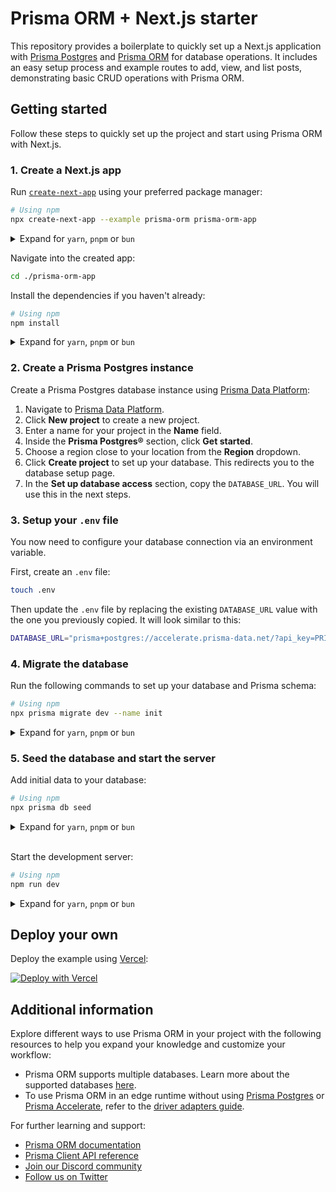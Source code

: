# Prisma ORM + Next.js starter

This repository provides a boilerplate to quickly set up a Next.js application with [Prisma Postgres](https://www.prisma.io/postgres) and [Prisma ORM](https://www.prisma.io/orm) for database operations. It includes an easy setup process and example routes to add, view, and list posts, demonstrating basic CRUD operations with Prisma ORM.

## Getting started

Follow these steps to quickly set up the project and start using Prisma ORM with Next.js.

### 1. Create a Next.js app

Run [`create-next-app`](https://github.com/vercel/next.js/tree/canary/packages/create-next-app) using your preferred package manager:

```bash
# Using npm
npx create-next-app --example prisma-orm prisma-orm-app
```

<details>

<summary>Expand for <code>yarn</code>, <code>pnpm</code> or <code>bun</code></summary>

```bash
# Using yarn
yarn create next-app --example prisma-orm prisma-orm-app

# Using pnpm
pnpm create-next-app --example prisma-orm prisma-orm-app

# Using bun
bunx create-next-app --example prisma-orm prisma-orm-app
```

</details>

Navigate into the created app:

```bash
cd ./prisma-orm-app
```

Install the dependencies if you haven't already:

```bash
# Using npm
npm install
```

<details>

<summary>Expand for <code>yarn</code>, <code>pnpm</code> or <code>bun</code></summary>

```bash
# Using yarn
yarn install

# Using pnpm
pnpm install

# Using bun
bun install
```

</details>

### 2. Create a Prisma Postgres instance

Create a Prisma Postgres database instance using [Prisma Data Platform](https://console.prisma.io):

1. Navigate to [Prisma Data Platform](https://console.prisma.io).
2. Click **New project** to create a new project.
3. Enter a name for your project in the **Name** field.
4. Inside the **Prisma Postgres®** section, click **Get started**.
5. Choose a region close to your location from the **Region** dropdown.
6. Click **Create project** to set up your database. This redirects you to the database setup page.
7. In the **Set up database access** section, copy the `DATABASE_URL`. You will use this in the next steps.

### 3. Setup your `.env` file

You now need to configure your database connection via an environment variable.

First, create an `.env` file:

```bash
touch .env
```

Then update the `.env` file by replacing the existing `DATABASE_URL` value with the one you previously copied. It will look similar to this:

```bash
DATABASE_URL="prisma+postgres://accelerate.prisma-data.net/?api_key=PRISMA_POSTGRES_API_KEY"
```

### 4. Migrate the database

Run the following commands to set up your database and Prisma schema:

```bash
# Using npm
npx prisma migrate dev --name init
```

<details>

<summary>Expand for <code>yarn</code>, <code>pnpm</code> or <code>bun</code></summary>

```bash
# Using yarn
yarn prisma migrate dev --name init

# Using pnpm
pnpm prisma migrate dev --name init

# Using bun
bun prisma migrate dev --name init
```

</details>

### 5. Seed the database and start the server

Add initial data to your database:

```bash
# Using npm
npx prisma db seed
```

<details>

<summary>Expand for <code>yarn</code>, <code>pnpm</code> or <code>bun</code></summary>

```bash
# Using yarn
yarn prisma db seed

# Using pnpm
pnpm prisma db seed

# Using bun
bun prisma db seed
```

</details>

<br/>

Start the development server:

```bash
# Using npm
npm run dev
```

<details>

<summary>Expand for <code>yarn</code>, <code>pnpm</code> or <code>bun</code></summary>

```bash
# Using yarn
yarn dev

# Using pnpm
pnpm run dev

# Using bun
bun run dev
```

</details>

## Deploy your own

Deploy the example using [Vercel](https://vercel.com?utm_source=github&utm_medium=readme&utm_campaign=next-example):

[![Deploy with Vercel](https://vercel.com/button)](https://vercel.com/new/clone?repository-url=https%3A%2F%2Fgithub.com%2Fvercel%2Fnext.js%2Ftree%2Fcanary%2Fexamples%2Fprisma-orm&env=DATABASE_URL&envDescription=Add%20your%20PRISMA%20POSTGRES%20database%20url&project-name=prisma-orm-app&repository-name=prisma-orm)

## Additional information

Explore different ways to use Prisma ORM in your project with the following resources to help you expand your knowledge and customize your workflow:

- Prisma ORM supports multiple databases. Learn more about the supported databases [here](https://www.prisma.io/docs/orm/reference/supported-databases).
- To use Prisma ORM in an edge runtime without using [Prisma Postgres](https://www.prisma.io/docs/orm/overview/databases/prisma-postgres) or [Prisma Accelerate](https://www.prisma.io/docs/accelerate/getting-started), refer to the [driver adapters guide](https://www.prisma.io/docs/orm/prisma-client/deployment/edge/deploy-to-vercel).

For further learning and support:

- [Prisma ORM documentation](https://www.prisma.io/docs/orm)
- [Prisma Client API reference](https://www.prisma.io/docs/orm/prisma-client)
- [Join our Discord community](https://discord.com/invite/prisma)
- [Follow us on Twitter](https://twitter.com/prisma)
